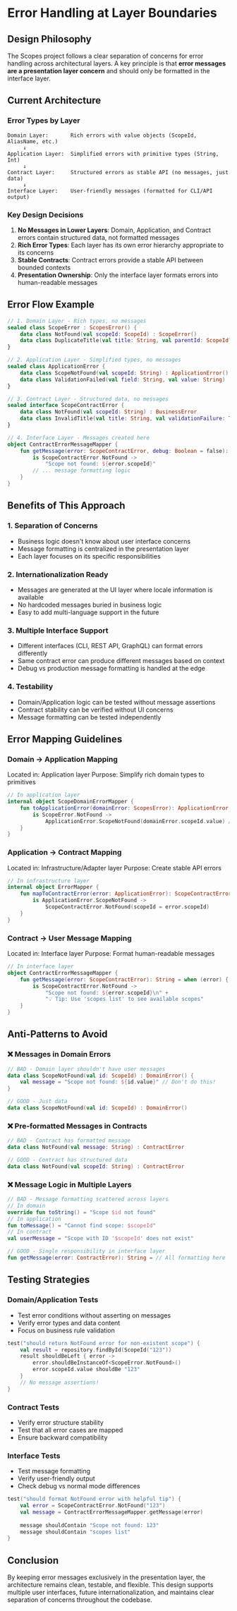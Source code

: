 # Error Handling at Layer Boundaries

## Design Philosophy

The Scopes project follows a clear separation of concerns for error handling across architectural layers. A key principle is that **error messages are a presentation layer concern** and should only be formatted in the interface layer.

## Current Architecture

### Error Types by Layer

```
Domain Layer:       Rich errors with value objects (ScopeId, AliasName, etc.)
     ↓
Application Layer:  Simplified errors with primitive types (String, Int)
     ↓
Contract Layer:     Structured errors as stable API (no messages, just data)
     ↓
Interface Layer:    User-friendly messages (formatted for CLI/API output)
```

### Key Design Decisions

1. **No Messages in Lower Layers**: Domain, Application, and Contract errors contain structured data, not formatted messages
2. **Rich Error Types**: Each layer has its own error hierarchy appropriate to its concerns
3. **Stable Contracts**: Contract errors provide a stable API between bounded contexts
4. **Presentation Ownership**: Only the interface layer formats errors into human-readable messages

## Error Flow Example

```kotlin
// 1. Domain Layer - Rich types, no messages
sealed class ScopeError : ScopesError() {
    data class NotFound(val scopeId: ScopeId) : ScopeError()
    data class DuplicateTitle(val title: String, val parentId: ScopeId?) : ScopeError()
}

// 2. Application Layer - Simplified types, no messages
sealed class ApplicationError {
    data class ScopeNotFound(val scopeId: String) : ApplicationError()
    data class ValidationFailed(val field: String, val value: String) : ApplicationError()
}

// 3. Contract Layer - Structured data, no messages
sealed interface ScopeContractError {
    data class NotFound(val scopeId: String) : BusinessError
    data class InvalidTitle(val title: String, val validationFailure: TitleValidationFailure) : InputError
}

// 4. Interface Layer - Messages created here
object ContractErrorMessageMapper {
    fun getMessage(error: ScopeContractError, debug: Boolean = false): String = when (error) {
        is ScopeContractError.NotFound -> 
            "Scope not found: ${error.scopeId}"
        // ... message formatting logic
    }
}
```

## Benefits of This Approach

### 1. Separation of Concerns
- Business logic doesn't know about user interface concerns
- Message formatting is centralized in the presentation layer
- Each layer focuses on its specific responsibilities

### 2. Internationalization Ready
- Messages are generated at the UI layer where locale information is available
- No hardcoded messages buried in business logic
- Easy to add multi-language support in the future

### 3. Multiple Interface Support
- Different interfaces (CLI, REST API, GraphQL) can format errors differently
- Same contract error can produce different messages based on context
- Debug vs production message formatting is handled at the edge

### 4. Testability
- Domain/Application logic can be tested without message assertions
- Contract stability can be verified without UI concerns
- Message formatting can be tested independently

## Error Mapping Guidelines

### Domain → Application Mapping

Located in: Application layer
Purpose: Simplify rich domain types to primitives

```kotlin
// In application layer
internal object ScopeDomainErrorMapper {
    fun toApplicationError(domainError: ScopesError): ApplicationError = when (domainError) {
        is ScopeError.NotFound -> 
            ApplicationError.ScopeNotFound(domainError.scopeId.value) // value object → string
    }
}
```

### Application → Contract Mapping

Located in: Infrastructure/Adapter layer
Purpose: Create stable API errors

```kotlin
// In infrastructure layer
internal object ErrorMapper {
    fun mapToContractError(error: ApplicationError): ScopeContractError = when (error) {
        is ApplicationError.ScopeNotFound -> 
            ScopeContractError.NotFound(scopeId = error.scopeId)
    }
}
```

### Contract → User Message Mapping

Located in: Interface layer
Purpose: Format human-readable messages

```kotlin
// In interface layer
object ContractErrorMessageMapper {
    fun getMessage(error: ScopeContractError): String = when (error) {
        is ScopeContractError.NotFound -> 
            "Scope not found: ${error.scopeId}\n" +
            "💡 Tip: Use 'scopes list' to see available scopes"
    }
}
```

## Anti-Patterns to Avoid

### ❌ Messages in Domain Errors

```kotlin
// BAD - Domain layer shouldn't have user messages
data class ScopeNotFound(val id: ScopeId) : DomainError() {
    val message = "Scope not found: ${id.value}" // Don't do this!
}

// GOOD - Just data
data class ScopeNotFound(val id: ScopeId) : DomainError()
```

### ❌ Pre-formatted Messages in Contracts

```kotlin
// BAD - Contract has formatted message
data class NotFound(val message: String) : ContractError

// GOOD - Contract has structured data
data class NotFound(val scopeId: String) : ContractError
```

### ❌ Message Logic in Multiple Layers

```kotlin
// BAD - Message formatting scattered across layers
// In domain
override fun toString() = "Scope $id not found"
// In application  
fun toMessage() = "Cannot find scope: $scopeId"
// In contract
val userMessage = "Scope with ID '$scopeId' does not exist"

// GOOD - Single responsibility in interface layer
fun getMessage(error: ContractError): String = // All formatting here
```

## Testing Strategies

### Domain/Application Tests
- Test error conditions without asserting on messages
- Verify error types and data content
- Focus on business rule validation

```kotlin
test("should return NotFound error for non-existent scope") {
    val result = repository.findById(ScopeId("123"))
    result shouldBeLeft { error ->
        error.shouldBeInstanceOf<ScopeError.NotFound>()
        error.scopeId.value shouldBe "123"
    }
    // No message assertions!
}
```

### Contract Tests
- Verify error structure stability
- Test that all error cases are mapped
- Ensure backward compatibility

### Interface Tests
- Test message formatting
- Verify user-friendly output
- Check debug vs normal mode differences

```kotlin
test("should format NotFound error with helpful tip") {
    val error = ScopeContractError.NotFound("123")
    val message = ContractErrorMessageMapper.getMessage(error)
    
    message shouldContain "Scope not found: 123"
    message shouldContain "scopes list"
}
```

## Conclusion

By keeping error messages exclusively in the presentation layer, the architecture remains clean, testable, and flexible. This design supports multiple user interfaces, future internationalization, and maintains clear separation of concerns throughout the codebase.
